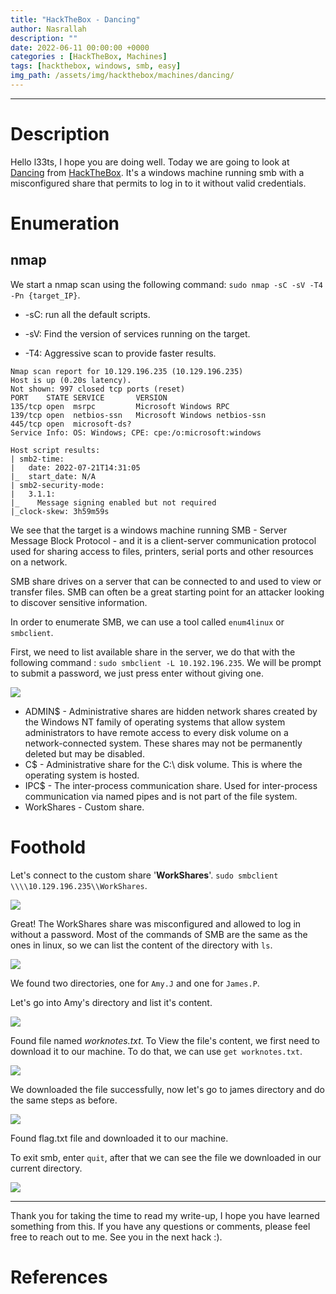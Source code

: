 ```yaml
---
title: "HackTheBox - Dancing"
author: Nasrallah
description: ""
date: 2022-06-11 00:00:00 +0000
categories : [HackTheBox, Machines]
tags: [hackthebox, windows, smb, easy]
img_path: /assets/img/hackthebox/machines/dancing/
---
```


<div align="center"> <script src="https://www.hackthebox.eu/badge/565048"></script> </div>

---


# **Description**

Hello l33ts, I hope you are doing well. Today we are going to look at [Dancing](https://app.hackthebox.com/starting-point?tier=0) from [HackTheBox](https://www.hackthebox.com). It's a windows machine running smb with a misconfigured share that permits to log in to it without valid credentials.

# **Enumeration**

## nmap

We start a nmap scan using the following command: `sudo nmap -sC -sV -T4 -Pn {target_IP}`.

- -sC: run all the default scripts.

- -sV: Find the version of services running on the target.

- -T4: Aggressive scan to provide faster results.

```terminal
Nmap scan report for 10.129.196.235 (10.129.196.235)
Host is up (0.20s latency).
Not shown: 997 closed tcp ports (reset)
PORT    STATE SERVICE       VERSION
135/tcp open  msrpc         Microsoft Windows RPC
139/tcp open  netbios-ssn   Microsoft Windows netbios-ssn
445/tcp open  microsoft-ds?
Service Info: OS: Windows; CPE: cpe:/o:microsoft:windows

Host script results:
| smb2-time: 
|   date: 2022-07-21T14:31:05
|_  start_date: N/A
| smb2-security-mode: 
|   3.1.1: 
|_    Message signing enabled but not required
|_clock-skew: 3h59m59s
```

We see that the target is a windows machine running SMB - Server Message Block Protocol - and it is a client-server communication protocol used for sharing access to files, printers, serial ports and other resources on a network.

SMB share drives on a server that can be connected to and used to view or transfer files. SMB can often be a great starting point for an attacker looking to discover sensitive information.

In order to enumerate SMB, we can use a tool called `enum4linux` or `smbclient`.

First, we need to list available share in the server, we do that with the following command : `sudo smbclient -L 10.192.196.235`. We will be prompt to submit a password, we just press enter without giving one.

![](1.png)

 - ADMIN$ - Administrative shares are hidden network shares created by the Windows NT family of operating systems that allow system administrators to have remote access to every disk volume on a network-connected system. These shares may not be permanently deleted but may be disabled.
 - C$ - Administrative share for the C:\ disk volume. This is where the operating system is hosted.
 - IPC$ - The inter-process communication share. Used for inter-process communication via named pipes and is not part of the file system.
 - WorkShares - Custom share.

# **Foothold**

Let's connect to the custom share '**WorkShares**'. `sudo smbclient \\\\10.129.196.235\\WorkShares`.

![](2.png)

Great! The WorkShares share was misconfigured and allowed to log in without a password. Most of the commands of SMB are the same as the ones in linux, so we can list the content of the directory with `ls`.

![](3.png)

We found two directories, one for `Amy.J` and one for `James.P`.

Let's go into Amy's directory and list it's content.

![](4.png)

Found file named *worknotes.txt*. To View the file's content, we first need to download it to our machine. To do that, we can use `get worknotes.txt`.

![](5.png)

We downloaded the file successfully, now let's go to james directory and do the same steps as before.

![](6.png)

Found flag.txt file and downloaded it to our machine.

To exit smb, enter `quit`, after that we can see the file we downloaded in our current directory.

![](7.png)

---

Thank you for taking the time to read my write-up, I hope you have learned something from this. If you have any questions or comments, please feel free to reach out to me. See you in the next hack :).

# References
